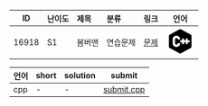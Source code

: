 | ID | 난이도 | 제목 | 분류 | 링크 | 언어 |
| -- | ---- | :-- | :-- | --- | --- |
| 16918 | S1 | 봄버맨 | 연습문제 | [문제](https://www.acmicpc.net/problem/16918) | [![cpp](/assets/cpp.svg)](/solutions/%5BS1%5D16918%20봄버맨/submit.cpp)  |

| 언어 | short | solution | submit |
| --- | ----- | -------- | ------ |
| cpp | - | - | [submit.cpp](submit.cpp) |
